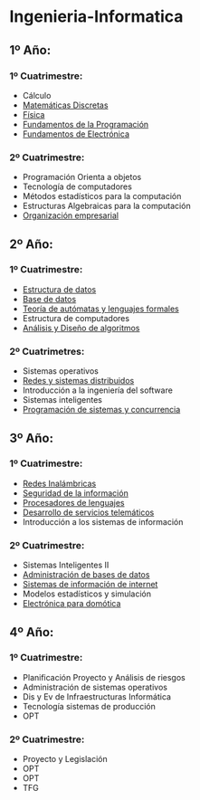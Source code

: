 # Ingenieria-Informatica

## 1º Año:
### 1º Cuatrimestre:
- Cálculo
- [Matemáticas Discretas](https://github.com/x1n4px/Matematicas-discretas)
- [Física](https://github.com/x1n4px/Fundamentos-fisicos)
- [Fundamentos de la Programación](https://github.com/x1n4px/Fundamentos-de-la-programaci-n)
- [Fundamentos de Electrónica](https://github.com/x1n4px/Fundamentos-de-la-programaci-n)
### 2º Cuatrimestre:
- Programación Orienta a objetos
- Tecnología de computadores
- Métodos estadísticos para la computación
- Estructuras Algebraicas para la computación
- [Organización empresarial](https://github.com/x1n4px/Gestion-de-empresa)

## 2º Año:
### 1º Cuatrimestre:
- [Estructura de datos](https://github.com/x1n4px/Estructura-de-Datos)
- [Base de datos](https://github.com/x1n4px/Base-de-datos)
- [Teoría de autómatas y lenguajes formales](https://github.com/x1n4px/Teoria-de-automatas-finitos-y-lenguajes-formales)
- Estructura de computadores
- [Análisis y Diseño de algoritmos](https://github.com/x1n4px/Analisis-de-datos-y-algoritmos)

### 2º Cuatrimetres:
- Sistemas operativos
- [Redes y sistemas distribuidos](https://github.com/x1n4px/Redes-y-Sistemas-Distribuidos)
- Introducción a la ingeniería del software
- Sistemas inteligentes
- [Programación de sistemas y concurrencia](https://github.com/x1n4px/Sistemas-y-Concurrencias)

## 3º Año:
### 1º Cuatrimestre: 
- [Redes Inalámbricas](https://github.com/x1n4px/Redes-Inalambricas)
- [Seguridad de la información](https://github.com/x1n4px/Seguridad-de-la-informacion)
- [Procesadores de lenguajes](https://github.com/x1n4px/Procesadores-de-Lenguaje)
- [Desarrollo de servicios telemáticos](https://github.com/x1n4px/Desarrollo-de-servicios-telematicos)
- Introducción a los sistemas de información

### 2º Cuatrimestre:
- Sistemas Inteligentes II
- [Administración de bases de datos](https://github.com/x1n4px/Administracion-de-base-de-datos)
- [Sistemas de información de internet](https://github.com/x1n4px/Sistemas-de-informacion-de-internet)
- Modelos estadísticos y simulación
- [Electrónica para domótica](https://github.com/x1n4px/Electronica-para-domotica)

## 4º Año:
### 1º Cuatrimestre:
- Planificación Proyecto y Análisis de riesgos
- Administración de sistemas operativos
- Dis y Ev de Infraestructuras Informática
- Tecnología sistemas de producción
- OPT

### 2º Cuatrimestre:
- Proyecto y Legislación
- OPT
- OPT
- TFG
